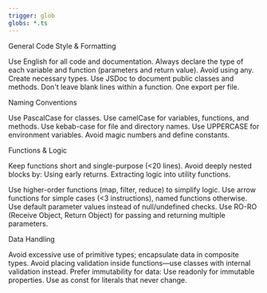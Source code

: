 ```yaml
---
trigger: glob
globs: *.ts
---
```


General Code Style & Formatting

Use English for all code and documentation.
Always declare the type of each variable and function (parameters and return value).
Avoid using any.
Create necessary types.
Use JSDoc to document public classes and methods.
Don't leave blank lines within a function.
One export per file.

Naming Conventions

Use PascalCase for classes.
Use camelCase for variables, functions, and methods.
Use kebab-case for file and directory names.
Use UPPERCASE for environment variables.
Avoid magic numbers and define constants.

Functions & Logic

Keep functions short and single-purpose (<20 lines).
Avoid deeply nested blocks by:
Using early returns.
Extracting logic into utility functions.


Use higher-order functions (map, filter, reduce) to simplify logic.
Use arrow functions for simple cases (<3 instructions), named functions otherwise.
Use default parameter values instead of null/undefined checks.
Use RO-RO (Receive Object, Return Object) for passing and returning multiple parameters.

Data Handling

Avoid excessive use of primitive types; encapsulate data in composite types.
Avoid placing validation inside functions—use classes with internal validation instead.
Prefer immutability for data:
Use readonly for immutable properties.
Use as const for literals that never change.



